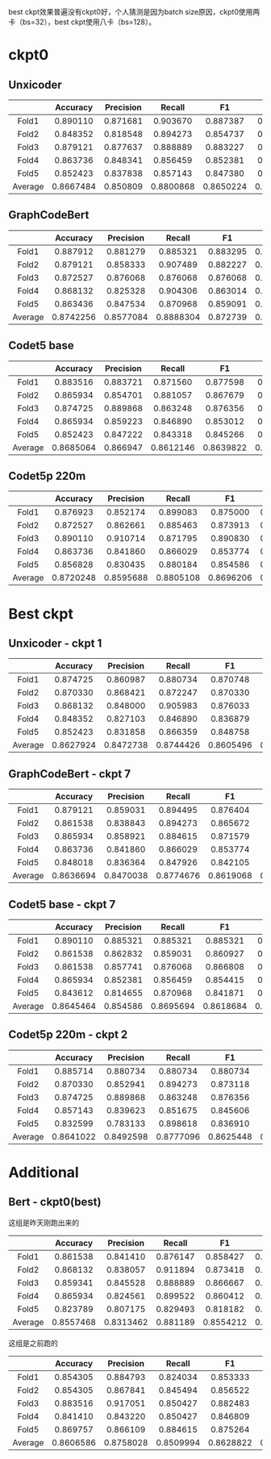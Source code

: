 best ckpt效果普遍没有ckpt0好，个人猜测是因为batch size原因，ckpt0使用两卡（bs=32），best ckpt使用八卡（bs=128）。



# ckpt0

## Unxicoder

|         | Accuracy  | Precision |  Recall   |    F1     |    AUC    |
| :-----: | :-------: | :-------: | :-------: | :-------: | :-------: |
|  Fold1  | 0.890110  | 0.871681  | 0.903670  | 0.887387  | 0.929383  |
|  Fold2  | 0.848352  | 0.818548  | 0.894273  | 0.854737  | 0.912001  |
|  Fold3  | 0.879121  | 0.877637  | 0.888889  | 0.883227  | 0.934979  |
|  Fold4  | 0.863736  | 0.848341  | 0.856459  | 0.852381  | 0.926956  |
|  Fold5  | 0.852423  | 0.837838  | 0.857143  | 0.847380  | 0.913774  |
| Average | 0.8667484 | 0.850809  | 0.8800868 | 0.8650224 | 0.9234186 |

## GraphCodeBert

|         | Accuracy  | Precision |  Recall   |    F1    |   AUC    |
| :-----: | :-------: | :-------: | :-------: | :------: | :------: |
|  Fold1  | 0.887912  | 0.881279  | 0.885321  | 0.883295 | 0.901231 |
|  Fold2  | 0.879121  | 0.858333  | 0.907489  | 0.882227 | 0.919700 |
|  Fold3  | 0.872527  | 0.876068  | 0.876068  | 0.876068 | 0.926074 |
|  Fold4  | 0.868132  | 0.825328  | 0.904306  | 0.863014 | 0.931575 |
|  Fold5  | 0.863436  | 0.847534  | 0.870968  | 0.859091 | 0.915145 |
| Average | 0.8742256 | 0.8577084 | 0.8888304 | 0.872739 | 0.918745 |

## Codet5 base

|         | Accuracy  | Precision |  Recall   |    F1     |    AUC    |
| :-----: | :-------: | :-------: | :-------: | :-------: | :-------: |
|  Fold1  | 0.883516  | 0.883721  | 0.871560  | 0.877598  | 0.928396  |
|  Fold2  | 0.865934  | 0.854701  | 0.881057  | 0.867679  | 0.930501  |
|  Fold3  | 0.874725  | 0.889868  | 0.863248  | 0.876356  | 0.932997  |
|  Fold4  | 0.865934  | 0.859223  | 0.846890  | 0.853012  | 0.914197  |
|  Fold5  | 0.852423  | 0.847222  | 0.843318  | 0.845266  | 0.899065  |
| Average | 0.8685064 | 0.866947  | 0.8612146 | 0.8639822 | 0.9210312 |

## Codet5p 220m

|         | Accuracy  | Precision |  Recall   |    F1     |   AUC    |
| :-----: | :-------: | :-------: | :-------: | :-------: | :------: |
|  Fold1  | 0.876923  | 0.852174  | 0.899083  | 0.875000  | 0.920731 |
|  Fold2  | 0.872527  | 0.862661  | 0.885463  | 0.873913  | 0.917942 |
|  Fold3  | 0.890110  | 0.910714  | 0.871795  | 0.890830  | 0.930754 |
|  Fold4  | 0.863736  | 0.841860  | 0.866029  | 0.853774  | 0.935416 |
|  Fold5  | 0.856828  | 0.830435  | 0.880184  | 0.854586  | 0.904937 |
| Average | 0.8720248 | 0.8595688 | 0.8805108 | 0.8696206 | 0.921956 |



# Best ckpt

## Unxicoder - ckpt 1

|         | Accuracy  | Precision |  Recall   |    F1     |    AUC    |
| :-----: | :-------: | :-------: | :-------: | :-------: | :-------: |
|  Fold1  | 0.874725  | 0.860987  | 0.880734  | 0.870748  | 0.926828  |
|  Fold2  | 0.870330  | 0.868421  | 0.872247  | 0.870330  | 0.904011  |
|  Fold3  | 0.868132  | 0.848000  | 0.905983  | 0.876033  | 0.924730  |
|  Fold4  | 0.848352  | 0.827103  | 0.846890  | 0.836879  | 0.918145  |
|  Fold5  | 0.852423  | 0.831858  | 0.866359  | 0.848758  | 0.893154  |
| Average | 0.8627924 | 0.8472738 | 0.8744426 | 0.8605496 | 0.9133736 |

## GraphCodeBert - ckpt 7

|         | Accuracy  | Precision |  Recall   |    F1     |    AUC    |
| :-----: | :-------: | :-------: | :-------: | :-------: | :-------: |
|  Fold1  | 0.879121  | 0.859031  | 0.894495  | 0.876404  | 0.915563  |
|  Fold2  | 0.861538  | 0.838843  | 0.894273  | 0.865672  | 0.904649  |
|  Fold3  | 0.865934  | 0.858921  | 0.884615  | 0.871579  | 0.929361  |
|  Fold4  | 0.863736  | 0.841860  | 0.866029  | 0.853774  | 0.934366  |
|  Fold5  | 0.848018  | 0.836364  | 0.847926  | 0.842105  | 0.910479  |
| Average | 0.8636694 | 0.8470038 | 0.8774676 | 0.8619068 | 0.9188836 |

## Codet5 base - ckpt 7

|         | Accuracy  | Precision |  Recall   |    F1     |    AUC    |
| :-----: | :-------: | :-------: | :-------: | :-------: | :-------: |
|  Fold1  | 0.890110  | 0.885321  | 0.885321  | 0.885321  | 0.914963  |
|  Fold2  | 0.861538  | 0.862832  | 0.859031  | 0.860927  | 0.917111  |
|  Fold3  | 0.861538  | 0.857741  | 0.876068  | 0.866808  | 0.925513  |
|  Fold4  | 0.865934  | 0.852381  | 0.856459  | 0.854415  | 0.923241  |
|  Fold5  | 0.843612  | 0.814655  | 0.870968  | 0.841871  | 0.892570  |
| Average | 0.8645464 | 0.854586  | 0.8695694 | 0.8618684 | 0.9146796 |

## Codet5p 220m - ckpt 2

|         | Accuracy  | Precision |  Recall   |    F1     |    AUC    |
| :-----: | :-------: | :-------: | :-------: | :-------: | :-------: |
|  Fold1  | 0.885714  | 0.880734  | 0.880734  | 0.880734  | 0.927080  |
|  Fold2  | 0.870330  | 0.852941  | 0.894273  | 0.873118  | 0.927419  |
|  Fold3  | 0.874725  | 0.889868  | 0.863248  | 0.876356  | 0.929381  |
|  Fold4  | 0.857143  | 0.839623  | 0.851675  | 0.845606  | 0.933608  |
|  Fold5  | 0.832599  | 0.783133  | 0.898618  | 0.836910  | 0.907513  |
| Average | 0.8641022 | 0.8492598 | 0.8777096 | 0.8625448 | 0.9250002 |





# Additional

## Bert - ckpt0(best)

这组是昨天刚跑出来的

|         | Accuracy  | Precision |  Recall  |    F1     |   AUC    |
| :-----: | :-------: | :-------: | :------: | :-------: | :------: |
|  Fold1  | 0.861538  | 0.841410  | 0.876147 | 0.858427  | 0.903641 |
|  Fold2  | 0.868132  | 0.838057  | 0.911894 | 0.873418  | 0.901702 |
|  Fold3  | 0.859341  | 0.845528  | 0.888889 | 0.866667  | 0.904755 |
|  Fold4  | 0.865934  | 0.824561  | 0.899522 | 0.860412  | 0.913691 |
|  Fold5  | 0.823789  | 0.807175  | 0.829493 | 0.818182  | 0.873301 |
| Average | 0.8557468 | 0.8313462 | 0.881189 | 0.8554212 | 0.899418 |

这组是之前跑的

|         | Accuracy  | Precision |  Recall   |    F1     |    AUC    |
| :-----: | :-------: | :-------: | :-------: | :-------: | :-------: |
|  Fold1  | 0.854305  | 0.884793  | 0.824034  | 0.853333  | 0.903629  |
|  Fold2  | 0.854305  | 0.867841  | 0.845494  | 0.856522  | 0.904321  |
|  Fold3  | 0.883516  | 0.917051  | 0.850427  | 0.882483  | 0.935221  |
|  Fold4  | 0.841410  | 0.843220  | 0.850427  | 0.846809  | 0.891531  |
|  Fold5  | 0.869757  | 0.866109  | 0.884615  | 0.875264  | 0.916920  |
| Average | 0.8606586 | 0.8758028 | 0.8509994 | 0.8628822 | 0.9103244 |
